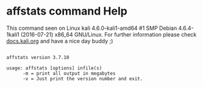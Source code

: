 # affstats command Help
 
 This command seen on Linux kali 4.6.0-kali1-amd64 #1 SMP Debian 4.6.4-1kali1 (2016-07-21) x86_64 GNU/Linux. For further information please check [docs.kali.org](docs.kali.org) and have a nice day buddy ;) 

~~~

affstats version 3.7.10

usage: affstats [options] infile(s)
      -m = print all output in megabytes
      -v = Just print the version number and exit.

~~~
